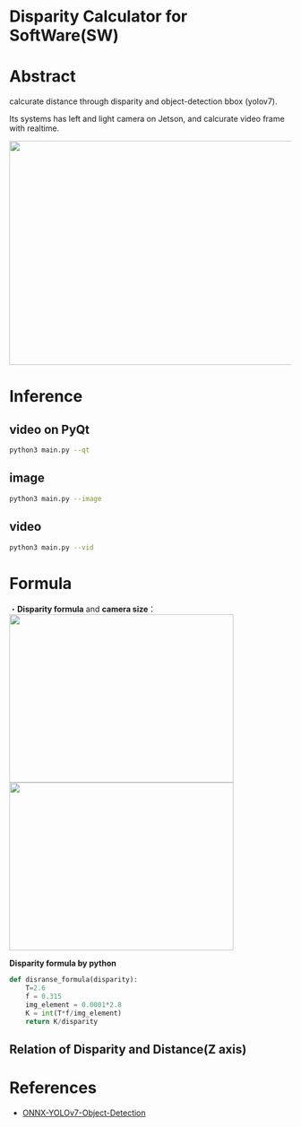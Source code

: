 # Disparity Calculator for SoftWare(SW)

# Abstract

calcurate distance through disparity and object-detection bbox (yolov7).

Its systems has left and light camera on Jetson, and calcurate video frame with realtime.

<img src="https://user-images.githubusercontent.com/48679574/208080750-93395d41-45a5-434e-91de-5a8a0928e53e.png" width="600" height="400"/>

# Inference

## video on PyQt
```sh
python3 main.py --qt
```

## image
```sh
python3 main.py --image
```
## video
```sh
python3 main.py --vid
```


# Formula

・<b>Disparity formula</b> and <b>camera size</b>：
<img src="https://user-images.githubusercontent.com/48679574/208103502-10d83963-b34c-4268-9e89-c1109f7bf2bb.png" width="400" height="300"/><img src="https://user-images.githubusercontent.com/48679574/208103490-39835a32-649e-4cf9-adbf-51bb7d3fd85c.png" width="400" height="300"/>



<b>Disparity formula by python</b>
```python
def disranse_formula(disparity):
    T=2.6
    f = 0.315
    img_element = 0.0001*2.8
    K = int(T*f/img_element)
    return K/disparity
```

## Relation of Disparity and Distance(Z axis)


# References
- [ONNX-YOLOv7-Object-Detection](https://github.com/ibaiGorordo/ONNX-YOLOv7-Object-Detection)





